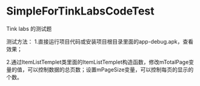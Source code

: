 # SimpleForTinkLabsCodeTest
Tink labs 的测试题

测试方法：
1.直接运行项目代码或安装项目根目录里面的app-debug.apk，查看效果；

2.通过ItemListTemplet类里面的ItemListTemplet构造函数，修改mTotalPage变量的值，可以控制数据的总页数；设置mPageSize变量，可以控制每页的显示的个数。
